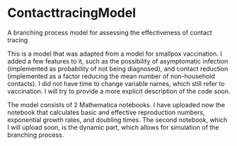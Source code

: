 # ContacttracingModel
A branching process model for assessing the effectiveness of contact tracing

This is a model that was adapted from a model for smallpox vaccination. I added a few features to it, such as the possibility of asymptomatic infection (implemented as probability of not being diagnosed), and contact reduction (implemented as a factor reducing the mean number of non-household contacts). I did not have time to change variable names, which still refer to vaccination. I will try to provide a more explicit description of the code soon. 

The model consists of 2 Mathematica notebooks. I have uploaded now the notebook that calculates basic and effective reproduction numbers, exponential growth rates, and doubling times. The second notebook, which I will upload soon, is the dynamic part, which allows for simulation of the branching process. 
